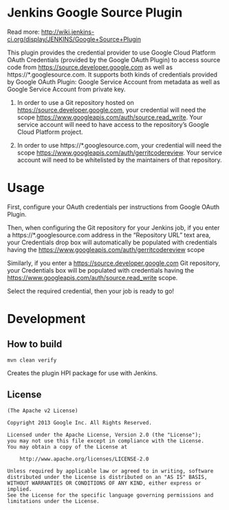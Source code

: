 Jenkins Google Source Plugin
====================

Read more: http://wiki.jenkins-ci.org/display/JENKINS/Google+Source+Plugin


This plugin provides the credential provider to use Google Cloud Platform OAuth Credentials (provided by the Google OAuth Plugin) to access source code from https://source.developer.google.com as well as https://*.googlesource.com. It supports both kinds of credentials provided by Google OAuth Plugin: Google Service Account from metadata as well as Google Service Account from private key.


1. In order to use a Git repository hosted on https://source.developer.google.com, your credential will need the scope https://www.googleapis.com/auth/source.read_write.  Your service account will need to have access to the repository’s Google Cloud Platform project.

1. In order to use https://*.googlesource.com, your credential will need the scope https://www.googleapis.com/auth/gerritcodereview.  Your service account will need to be whitelisted by the maintainers of that repository.

Usage
===
First, configure your OAuth credentials per instructions from Google OAuth Plugin.

Then, when configuring the Git repository for your Jenkins job, if you enter a https://*.googlesource.com address in the “Repository URL” text area, your Credentials drop box will automatically be populated with credentials having the https://www.googleapis.com/auth/gerritcodereview scope

Similarly, if you enter a https://source.developer.google.com Git repository, your Credentials box will be populated with credentials having the https://www.googleapis.com/auth/source.read_write scope.

Select the required credential, then your job is ready to go!

Development
===========

How to build
--------------

	mvn clean verify

Creates the plugin HPI package for use with Jenkins.


License
-------

	(The Apache v2 License)

    Copyright 2013 Google Inc. All Rights Reserved.

    Licensed under the Apache License, Version 2.0 (the "License");
    you may not use this file except in compliance with the License.
    You may obtain a copy of the License at

        http://www.apache.org/licenses/LICENSE-2.0

    Unless required by applicable law or agreed to in writing, software
    distributed under the License is distributed on an "AS IS" BASIS,
    WITHOUT WARRANTIES OR CONDITIONS OF ANY KIND, either express or implied.
    See the License for the specific language governing permissions and
    limitations under the License.
